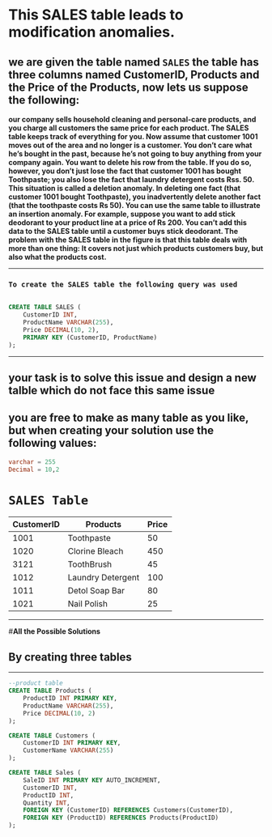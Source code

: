 # This SALES table leads to modification anomalies.

## **we are given the table named `SALES` the table has three columns named CustomerID, Products and the Price of the Products, now lets us suppose the following:**

**our company sells household cleaning and
personal-care products, and you charge all customers the same price for
each product. The SALES table keeps track of everything for you. Now
assume that customer 1001 moves out of the area and no longer is a
customer. You don’t care what he’s bought in the past, because he’s not
going to buy anything from your company again. You want to delete his
row from the table. If you do so, however, you don’t just lose the fact
that customer 1001 has bought  Toothpaste; you also lose the fact
that laundry detergent costs Rss. 50. This situation is called a deletion
anomaly. In deleting one fact (that customer 1001 bought Toothpaste), you inadvertently delete another fact (that the toothpaste
costs Rs 50).
You can use the same table to illustrate an insertion anomaly. For
example, suppose you want to add stick deodorant to your product line
at a price of Rs 200. You can’t add this data to the SALES table until a
customer buys stick deodorant.
The problem with the SALES table in the figure is that this table deals
with more than one thing: It covers not just which products customers
buy, but also what the products cost.**

---

### **`To create the SALES table the following query was used`**
```sql

CREATE TABLE SALES (
    CustomerID INT,
    ProductName VARCHAR(255),
    Price DECIMAL(10, 2),
    PRIMARY KEY (CustomerID, ProductName)
);

```

---
## **your task is to solve this issue and design a new talble which do not face this same issue**
## **you are free to make as many table as you like, but when creating your solution use the following values:**
```sql 
varchar = 255
Decimal = 10,2
```
#  **`SALES Table`**

| CustomerID | Products | Price |
|----------|----------|----------|
| 1001 | Toothpaste | 50 |
| 1020 | Clorine Bleach | 450 |
| 3121 | ToothBrush | 45 |
| 1012 | Laundry Detergent | 100 |
| 1011 | Detol Soap Bar | 80 |
| 1021 | Nail Polish | 25 |


---

#**All the Possible Solutions**

## **By creating three tables**
---
``` SQL
--product table
CREATE TABLE Products (
    ProductID INT PRIMARY KEY,
    ProductName VARCHAR(255),
    Price DECIMAL(10, 2)
);

CREATE TABLE Customers (
    CustomerID INT PRIMARY KEY,
    CustomerName VARCHAR(255)
);

CREATE TABLE Sales (
    SaleID INT PRIMARY KEY AUTO_INCREMENT,
    CustomerID INT,
    ProductID INT,
    Quantity INT,
    FOREIGN KEY (CustomerID) REFERENCES Customers(CustomerID),
    FOREIGN KEY (ProductID) REFERENCES Products(ProductID)
);

```
